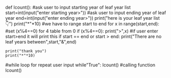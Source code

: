 


def lcount():
  #ask user to input starting year of leaf year list
    start=int(input("enter starting year>"))
  #ask user to input ending year of leaf year
    end=int(input("enter ending year>"))
    print("here is your leaf year list 👇")
    print("*"*10)
  #we have to range start to end
    for x in range(start,end):
  #set (x℅4==0) for 4 table from 0
        if (x%4==0):
            print(">",x)
  #if user enter start>end it will print this
    if start == end or start > end:
        print("There are no leaf years between",start,"&",end)
   
    print("thank you")
    print("*"*10)
  #while loop for repeat user input
    while"True":
        lcount()
#calling function
lcount()        
